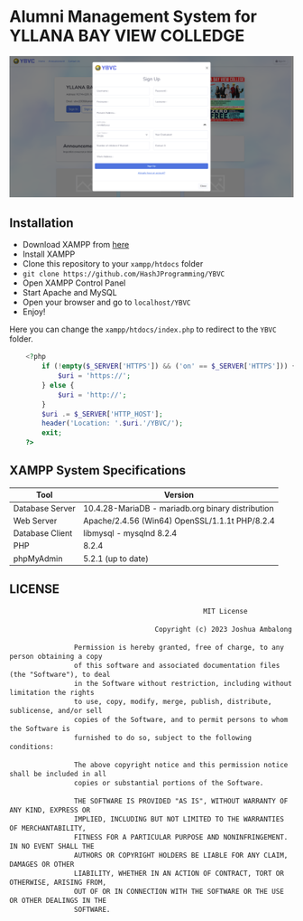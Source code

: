 # Alumni Management System for YLLANA BAY VIEW COLLEDGE
![Alt text](screenshots/image.png)
## Installation
- Download XAMPP from [here](https://www.apachefriends.org/download.html)
- Install XAMPP
- Clone this repository to your `xampp/htdocs` folder
- `git clone https://github.com/HashJProgramming/YBVC`
- Open XAMPP Control Panel
- Start Apache and MySQL
- Open your browser and go to `localhost/YBVC`
- Enjoy!

Here you can change the `xampp/htdocs/index.php` to redirect to the `YBVC` folder.
```php
    <?php
        if (!empty($_SERVER['HTTPS']) && ('on' == $_SERVER['HTTPS'])) {
            $uri = 'https://';
        } else {
            $uri = 'http://';
        }
        $uri .= $_SERVER['HTTP_HOST'];
        header('Location: '.$uri.'/YBVC/');
        exit;
    ?>
```

## XAMPP System Specifications

| Tool            | Version                             |
|-----------------|-------------------------------------|
| Database Server | 10.4.28-MariaDB - mariadb.org binary distribution |
| Web Server      | Apache/2.4.56 (Win64) OpenSSL/1.1.1t PHP/8.2.4 |
| Database Client | libmysql - mysqlnd 8.2.4             |
| PHP             | 8.2.4                               |
| phpMyAdmin      | 5.2.1 (up to date)                   |

## LICENSE
```               
                                                MIT License

                                    Copyright (c) 2023 Joshua Ambalong

                Permission is hereby granted, free of charge, to any person obtaining a copy
                of this software and associated documentation files (the "Software"), to deal
                in the Software without restriction, including without limitation the rights
                to use, copy, modify, merge, publish, distribute, sublicense, and/or sell
                copies of the Software, and to permit persons to whom the Software is
                furnished to do so, subject to the following conditions:

                The above copyright notice and this permission notice shall be included in all
                copies or substantial portions of the Software.

                THE SOFTWARE IS PROVIDED "AS IS", WITHOUT WARRANTY OF ANY KIND, EXPRESS OR
                IMPLIED, INCLUDING BUT NOT LIMITED TO THE WARRANTIES OF MERCHANTABILITY,
                FITNESS FOR A PARTICULAR PURPOSE AND NONINFRINGEMENT. IN NO EVENT SHALL THE
                AUTHORS OR COPYRIGHT HOLDERS BE LIABLE FOR ANY CLAIM, DAMAGES OR OTHER
                LIABILITY, WHETHER IN AN ACTION OF CONTRACT, TORT OR OTHERWISE, ARISING FROM,
                OUT OF OR IN CONNECTION WITH THE SOFTWARE OR THE USE OR OTHER DEALINGS IN THE
                SOFTWARE.
```